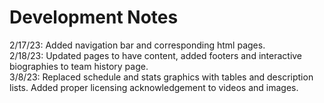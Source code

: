 # Development Notes
2/17/23: Added navigation bar and corresponding html pages. <br/>
2/18/23: Updated pages to have content, added footers and interactive biographies to team history page.<br/>
3/8/23: Replaced schedule and stats graphics with tables and description lists. Added proper licensing acknowledgement to videos and images.